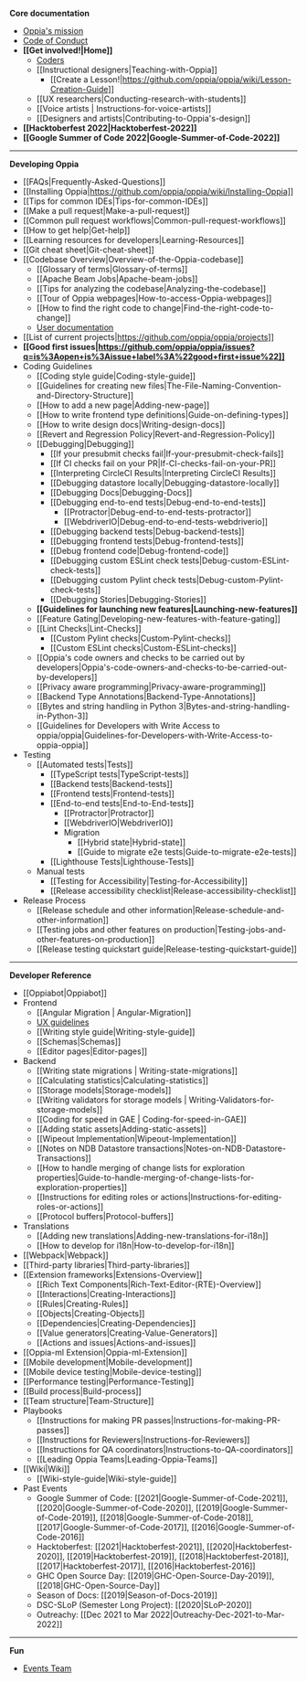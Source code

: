 **Core documentation**
  * [Oppia's mission](https://github.com/oppia/oppia/wiki/Oppia's-Mission)
  * [Code of Conduct](https://github.com/oppia/oppia/blob/develop/.github/CODE_OF_CONDUCT.md)
  * **[[Get involved!|Home]]**
    * [Coders](https://github.com/oppia/oppia/wiki/Contributing-code-to-Oppia#setting-things-up)
    * [[Instructional designers|Teaching-with-Oppia]]
      * [[Create a Lesson!|https://github.com/oppia/oppia/wiki/Lesson-Creation-Guide]]
    * [[UX researchers|Conducting-research-with-students]]
    * [[Voice artists | Instructions-for-voice-artists]]
    * [[Designers and artists|Contributing-to-Oppia's-design]]
  * **[[Hacktoberfest 2022|Hacktoberfest-2022]]**
  * **[[Google Summer of Code 2022|Google-Summer-of-Code-2022]]**
---
**Developing Oppia**
  * [[FAQs|Frequently-Asked-Questions]]
  * [[Installing Oppia|https://github.com/oppia/oppia/wiki/Installing-Oppia]]
  * [[Tips for common IDEs|Tips-for-common-IDEs]]
  * [[Make a pull request|Make-a-pull-request]]
  * [[Common pull request workflows|Common-pull-request-workflows]]
  * [[How to get help|Get-help]]
  * [[Learning resources for developers|Learning-Resources]]
  * [[Git cheat sheet|Git-cheat-sheet]]
  * [[Codebase Overview|Overview-of-the-Oppia-codebase]]
    * [[Glossary of terms|Glossary-of-terms]]
    * [[Apache Beam Jobs|Apache-beam-jobs]]
    * [[Tips for analyzing the codebase|Analyzing-the-codebase]]
    * [[Tour of Oppia webpages|How-to-access-Oppia-webpages]]
    * [[How to find the right code to change|Find-the-right-code-to-change]]
    * [User documentation](https://oppia.github.io/)
  * [[List of current projects|https://github.com/oppia/oppia/projects]]
  * **[[Good first issues|https://github.com/oppia/oppia/issues?q=is%3Aopen+is%3Aissue+label%3A%22good+first+issue%22]]**
  * Coding Guidelines
    * [[Coding style guide|Coding-style-guide]]
    * [[Guidelines for creating new files|The-File-Naming-Convention-and-Directory-Structure]]
    * [[How to add a new page|Adding-new-page]]
    * [[How to write frontend type definitions|Guide-on-defining-types]]
    * [[How to write design docs|Writing-design-docs]]
    * [[Revert and Regression Policy|Revert-and-Regression-Policy]]
    * [[Debugging|Debugging]]
      * [[If your presubmit checks fail|If-your-presubmit-check-fails]]
      * [[If CI checks fail on your PR|If-CI-checks-fail-on-your-PR]]
      * [[Interpreting CircleCI Results|Interpreting CircleCI Results]]
      * [[Debugging datastore locally|Debugging-datastore-locally]]
      * [[Debugging Docs|Debugging-Docs]]
      * [[Debugging end-to-end tests|Debug-end-to-end-tests]]
        * [[Protractor|Debug-end-to-end-tests-protractor]]
        * [[WebdriverIO|Debug-end-to-end-tests-webdriverio]]
      * [[Debugging backend tests|Debug-backend-tests]]
      * [[Debugging frontend tests|Debug-frontend-tests]]
      * [[Debug frontend code|Debug-frontend-code]]
      * [[Debugging custom ESLint check tests|Debug-custom-ESLint-check-tests]]
      * [[Debugging custom Pylint check tests|Debug-custom-Pylint-check-tests]]
      * [[Debugging Stories|Debugging-Stories]]
    * **[[Guidelines for launching new features|Launching-new-features]]**
    * [[Feature Gating|Developing-new-features-with-feature-gating]]
    * [[Lint Checks|Lint-Checks]]
      * [[Custom Pylint checks|Custom-Pylint-checks]]
      * [[Custom ESLint checks|Custom-ESLint-checks]]
    * [[Oppia's code owners and checks to be carried out by developers|Oppia's-code-owners-and-checks-to-be-carried-out-by-developers]]
    * [[Privacy aware programming|Privacy-aware-programming]]
    * [[Backend Type Annotations|Backend-Type-Annotations]]
    * [[Bytes and string handling in Python 3|Bytes-and-string-handling-in-Python-3]]
    * [[Guidelines for Developers with Write Access to oppia/oppia|Guidelines-for-Developers-with-Write-Access-to-oppia-oppia]]
  * Testing
    * [[Automated tests|Tests]]
      * [[TypeScript tests|TypeScript-tests]]
      * [[Backend tests|Backend-tests]]
      * [[Frontend tests|Frontend-tests]]
      * [[End-to-end tests|End-to-End-tests]]
         * [[Protractor|Protractor]]
         * [[WebdriverIO|WebdriverIO]]
         * Migration
           * [[Hybrid state|Hybrid-state]]
           * [[Guide to migrate e2e tests|Guide-to-migrate-e2e-tests]]
      * [[Lighthouse Tests|Lighthouse-Tests]]
    * Manual tests
      * [[Testing for Accessibility|Testing-for-Accessibility]]
      * [[Release accessibility checklist|Release-accessibility-checklist]]
  * Release Process
    * [[Release schedule and other information|Release-schedule-and-other-information]]
    * [[Testing jobs and other features on production|Testing-jobs-and-other-features-on-production]]
    * [[Release testing quickstart guide|Release-testing-quickstart-guide]]

---
**Developer Reference**

  * [[Oppiabot|Oppiabot]]
  * Frontend
    * [[Angular Migration | Angular-Migration]]
    * [UX guidelines](https://github.com/oppia/oppia/wiki/Oppia-UX-guidelines-&-rationales)
    * [[Writing style guide|Writing-style-guide]]
    * [[Schemas|Schemas]]
    * [[Editor pages|Editor-pages]]
  * Backend
    * [[Writing state migrations | Writing-state-migrations]]
    * [[Calculating statistics|Calculating-statistics]]
    * [[Storage models|Storage-models]]
    * [[Writing validators for storage models | Writing-Validators-for-storage-models]]
    * [[Coding for speed in GAE | Coding-for-speed-in-GAE]]
    * [[Adding static assets|Adding-static-assets]]
    * [[Wipeout Implementation|Wipeout-Implementation]]
    * [[Notes on NDB Datastore transactions|Notes-on-NDB-Datastore-Transactions]]
    * [[How to handle merging of change lists for exploration properties|Guide-to-handle-merging-of-change-lists-for-exploration-properties]]
    * [[Instructions for editing roles or actions|Instructions-for-editing-roles-or-actions]]
    * [[Protocol buffers|Protocol-buffers]]
  * Translations
    * [[Adding new translations|Adding-new-translations-for-i18n]]
    * [[How to develop for i18n|How-to-develop-for-i18n]]
  * [[Webpack|Webpack]]
  * [[Third-party libraries|Third-party-libraries]]
  * [[Extension frameworks|Extensions-Overview]]
    * [[Rich Text Components|Rich-Text-Editor-(RTE)-Overview]]
    * [[Interactions|Creating-Interactions]]
    * [[Rules|Creating-Rules]]
    * [[Objects|Creating-Objects]]
    * [[Dependencies|Creating-Dependencies]]
    * [[Value generators|Creating-Value-Generators]]
    * [[Actions and issues|Actions-and-issues]]
  * [[Oppia-ml Extension|Oppia-ml-Extension]]
  * [[Mobile development|Mobile-development]]
  * [[Mobile device testing|Mobile-device-testing]]
  * [[Performance testing|Performance-Testing]]
  * [[Build process|Build-process]]
  * [[Team structure|Team-Structure]]
  * Playbooks
    * [[Instructions for making PR passes|Instructions-for-making-PR-passes]]
    * [[Instructions for Reviewers|Instructions-for-Reviewers]]
    * [[Instructions for QA coordinators|Instructions-to-QA-coordinators]]
    * [[Leading Oppia Teams|Leading-Oppia-Teams]]
  * [[Wiki|Wiki]]
    * [[Wiki-style-guide|Wiki-style-guide]]
  * Past Events
    * Google Summer of Code: [[2021|Google-Summer-of-Code-2021]], [[2020|Google-Summer-of-Code-2020]], [[2019|Google-Summer-of-Code-2019]], [[2018|Google-Summer-of-Code-2018]], [[2017|Google-Summer-of-Code-2017]], [[2016|Google-Summer-of-Code-2016]]
    * Hacktoberfest: [[2021|Hacktoberfest-2021]], [[2020|Hacktoberfest-2020]], [[2019|Hacktoberfest-2019]], [[2018|Hacktoberfest-2018]], [[2017|Hacktoberfest-2017]], [[2016|Hacktoberfest-2016]]
    * GHC Open Source Day: [[2019|GHC-Open-Source-Day-2019]], [[2018|GHC-Open-Source-Day]]
    * Season of Docs: [[2019|Season-of-Docs-2019]]
    * DSC-SLoP (Semester Long Project): [[2020|SLoP-2020]]
    * Outreachy: [[Dec 2021 to Mar 2022|Outreachy-Dec-2021-to-Mar-2022]]
---
**Fun**
* [Events Team](https://github.com/oppia/oppia/wiki/Events-Team)
